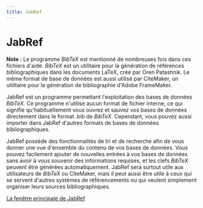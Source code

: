 ```yaml
---
title: JabRef
---
```


# JabRef

**Note :** Le programme *BibTeX* est mentionné de nombreuses fois dans ces fichiers d'aide. *BibTeX* est un utilitaire pour la génération de références bibliographiques dans les documents LaTeX, créé par Oren Patashnik. Le même format de base de données est aussi utilisé par CiteMaker, un utilitaire pour la génération de bibliographie d'Adobe FrameMaker.

JabRef est un programme permettant l'exploitation des bases de données *BibTeX*. Ce programme n'utilise aucun format de fichier interne, ce qui signifie qu'habituellement vous ouvrez et sauvez vos bases de données directement dans le format .bib de *BibTeX*. Cependant, vous pouvez aussi importer dans JabRef d'autres formats de bases de données bibliographiques.

JabRef possède des fonctionnalités de tri et de recherche afin de vous donner une vue d'ensemble du contenu de vos bases de données. Vous pouvez facilement ajouter de nouvelles entrées à vos bases de données sans avoir à vous souvenir des informations requises, et les clefs *BibTeX* peuvent être générées automatiquement. JabRef sera surtout utile aux utilisateurs de *BibTeX* ou CiteMaker, mais il peut aussi être utile à ceux qui se servent d'autres systèmes de référencements ou qui veulent simplement organiser leurs sources bibliographiques.

[La fenêtre principale de JabRef](BaseFrameHelp.html)
